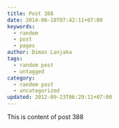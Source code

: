 ```yaml
---
title: Post 388
date: 2014-06-18T07:42:11+07:00
keywords:
  - random
  - post
  - pages
author: Dimas Lanjaka
tags:
  - random post
  - untagged
category:
  - random post
  - uncategorized
updated: 2012-09-23T06:29:11+07:00
---
```

This is content of post 388